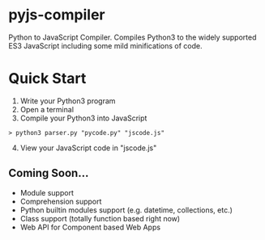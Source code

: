 # pyjs-compiler
Python to JavaScript Compiler. Compiles Python3 to the widely supported ES3 JavaScript including some mild minifications of code.

# Quick Start
1. Write your Python3 program
2. Open a terminal
3. Compile your Python3 into JavaScript
```
> python3 parser.py "pycode.py" "jscode.js"
```
4. View your JavaScript code in "jscode.js"

## Coming Soon...
* Module support
* Comprehension support
* Python builtin modules support (e.g. datetime, collections, etc.)
* Class support (totally function based right now)
* Web API for Component based Web Apps


